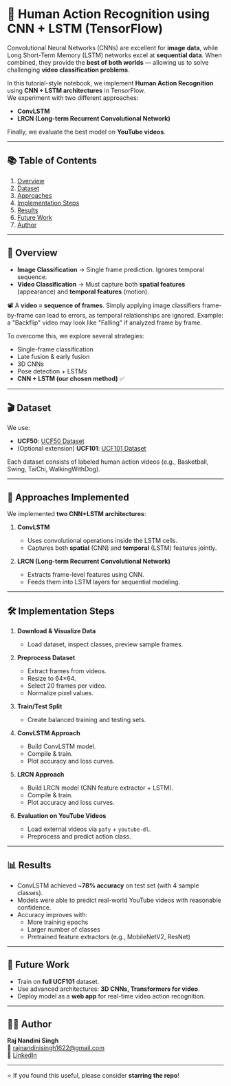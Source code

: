 # 🎥 Human Action Recognition using CNN + LSTM (TensorFlow)

Convolutional Neural Networks (CNNs) are excellent for **image data**, while Long Short-Term Memory (LSTM) networks excel at **sequential data**. When combined, they provide the **best of both worlds** — allowing us to solve challenging **video classification problems**.

In this tutorial-style notebook, we implement **Human Action Recognition** using **CNN + LSTM architectures** in TensorFlow.  
We experiment with two different approaches:
- **ConvLSTM**  
- **LRCN (Long-term Recurrent Convolutional Network)**  

Finally, we evaluate the best model on **YouTube videos**.

---

## 📚 Table of Contents
1. [Overview](#overview)  
2. [Dataset](#dataset)  
3. [Approaches](#approaches)  
4. [Implementation Steps](#implementation-steps)  
5. [Results](#results)  
6. [Future Work](#future-work)  
7. [Author](#author)  

---

## 🔎 Overview
- **Image Classification** → Single frame prediction. Ignores temporal sequence.  
- **Video Classification** → Must capture both **spatial features** (appearance) and **temporal features** (motion).  

📽️ A **video = sequence of frames**. Simply applying image classifiers frame-by-frame can lead to errors, as temporal relationships are ignored. Example: a "Backflip" video may look like "Falling" if analyzed frame by frame.  

To overcome this, we explore several strategies:
- Single-frame classification  
- Late fusion & early fusion  
- 3D CNNs  
- Pose detection + LSTMs  
- **CNN + LSTM (our chosen method)** ✅  

---

## 🎬 Dataset
We use:  
- **UCF50**: [UCF50 Dataset](https://www.crcv.ucf.edu/data/UCF50.php)  
- (Optional extension) **UCF101**: [UCF101 Dataset](https://www.crcv.ucf.edu/data/UCF101.php)  

Each dataset consists of labeled human action videos (e.g., Basketball, Swing, TaiChi, WalkingWithDog).  

---

## 🧠 Approaches Implemented
We implemented **two CNN+LSTM architectures**:

1. **ConvLSTM**  
   - Uses convolutional operations inside the LSTM cells.  
   - Captures both **spatial** (CNN) and **temporal** (LSTM) features jointly.  

2. **LRCN (Long-term Recurrent Convolutional Network)**  
   - Extracts frame-level features using CNN.  
   - Feeds them into LSTM layers for sequential modeling.  

---

## 🛠️ Implementation Steps
1. **Download & Visualize Data**  
   - Load dataset, inspect classes, preview sample frames.  

2. **Preprocess Dataset**  
   - Extract frames from videos.  
   - Resize to 64×64.  
   - Select 20 frames per video.  
   - Normalize pixel values.  

3. **Train/Test Split**  
   - Create balanced training and testing sets.  

4. **ConvLSTM Approach**  
   - Build ConvLSTM model.  
   - Compile & train.  
   - Plot accuracy and loss curves.  

5. **LRCN Approach**  
   - Build LRCN model (CNN feature extractor + LSTM).  
   - Compile & train.  
   - Plot accuracy and loss curves.  

6. **Evaluation on YouTube Videos**  
   - Load external videos via `pafy` + `youtube-dl`.  
   - Preprocess and predict action class.  

---

## 📊 Results
- ConvLSTM achieved ~**78% accuracy** on test set (with 4 sample classes).  
- Models were able to predict real-world YouTube videos with reasonable confidence.  
- Accuracy improves with:  
  - More training epochs  
  - Larger number of classes  
  - Pretrained feature extractors (e.g., MobileNetV2, ResNet)  

---

## 🚀 Future Work
- Train on **full UCF101** dataset.  
- Use advanced architectures: **3D CNNs, Transformers for video**.  
- Deploy model as a **web app** for real-time video action recognition.  

---

## 👩‍💻 Author
**Raj Nandini Singh**  
📧 rajnandinisingh1622@gmail.com  
🔗 [LinkedIn](https://www.linkedin.com/in/raj-nandini-singh-618828250)  

---

⭐ If you found this useful, please consider **starring the repo**!
